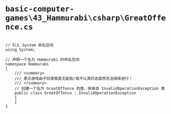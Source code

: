 # `basic-computer-games\43_Hammurabi\csharp\GreatOffence.cs`

```

// 引入 System 命名空间
using System;

// 声明一个名为 Hammurabi 的命名空间
namespace Hammurabi
{
    /// <summary>
    /// 表示游戏由于玩家极度无能和/或不认真的态度而无法继续进行！
    /// </summary>
    // 创建一个名为 GreatOffence 的类，继承自 InvalidOperationException 类
    public class GreatOffence : InvalidOperationException
    {
    }
}

```